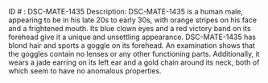 ID # : DSC-MATE-1435
Description: DSC-MATE-1435 is a human male, appearing to be in his late 20s to early 30s, with orange stripes on his face and a frightened mouth. Its blue clown eyes and a red victory band on its forehead give it a unique and unsettling appearance. DSC-MATE-1435 has blond hair and sports a goggle on its forehead. An examination shows that the goggles contain no lenses or any other functioning parts. Additionally, it wears a jade earring on its left ear and a gold chain around its neck, both of which seem to have no anomalous properties.